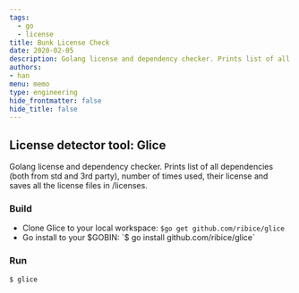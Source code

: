```yaml
---
tags: 
  - go
  - license
title: Bunk License Check
date: 2020-02-05
description: Golang license and dependency checker. Prints list of all dependencies (both from std and 3rd party), number of times used, their license and saves all the license files in /licenses.
authors: 
- han
menu: memo
type: engineering
hide_frontmatter: false
hide_title: false
---
```


## License detector tool: Glice
Golang license and dependency checker. Prints list of all dependencies (both from std and 3rd party), number of times used, their license and saves all the license files in /licenses.

### Build
* Clone Glice to your local workspace: `$go get github.com/ribice/glice`
* Go install to your $GOBIN: `$ go install github.com/ribice/glice`

### Run
`$ glice`
